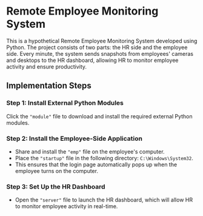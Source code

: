 # Remote Employee Monitoring System

This is a hypothetical Remote Employee Monitoring System developed using Python. The project consists of two parts: the HR side and the employee side. Every minute, the system sends snapshots from employees' cameras and desktops to the HR dashboard, allowing HR to monitor employee activity and ensure productivity.

## Implementation Steps

### Step 1: Install External Python Modules

Click the `"module"` file to download and install the required external Python modules.

### Step 2: Install the Employee-Side Application

- Share and install the `"emp"` file on the employee's computer.
- Place the `"startup"` file in the following directory: `C:\Windows\System32`.
- This ensures that the login page automatically pops up when the employee turns on the computer.

### Step 3: Set Up the HR Dashboard

- Open the `"server"` file to launch the HR dashboard, which will allow HR to monitor employee activity in real-time.

